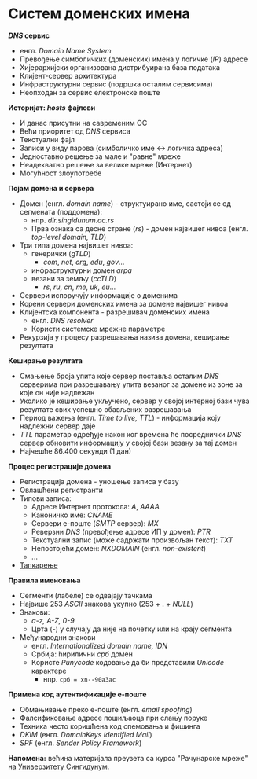 # Систем доменских имена

***DNS* сервис**

- енгл. *Domain Name System*
- Превођење симболичких (доменских) имена у логичке (*IP*) адресе
- Хијерархијски организована дистрибуирана база података
- Клијент-сервер архитектура
- Инфраструктурни сервис (подршка осталим сервисима)
- Неопходан за сервис електронске поште

**Историјат: *hosts* фајлови**

- И данас присутни на савременим ОС
- Већи приоритет од *DNS* сервиса
- Текстуални фајл
- Записи у виду парова (симболичко име <-> логичка адреса)
- Једноставно решење за мале и "равне" мреже
- Неадекватно решење за велике мреже (Интернет)
- Могућност злоупотребе

**Појам домена и сервера**

- Домен (енгл. *domain name*) - структуирано име, састоји се од сегмената (поддомена):
	- нпр. *dir.singidunum.ac.rs*
	- Прва ознака са десне стране (*rs*) - домен највишег нивоа (енгл. *top-level domain, TLD*)
- Три типа домена највишег нивоа:
	- генерички (*gTLD*)
		- *com*, *net*, *org*, *edu*, *gov*...
	- инфраструктурни домен *arpa*
	- везани за земљу (*ccTLD*)
		- *rs*, *ru*, *cn*, *me*, *uk*, *eu*...
- Сервери испоручују информације о доменима
- Корени сервери доменских имена за домене највишег нивоа
- Клијентска компонента - разрешивач доменских имена
	- енгл. *DNS resolver*
	- Користи системске мрежне параметре
- Рекурзија у процесу разрешавања назива домена, кеширање резултата

**Кеширање резултата**

- Смањење броја упита које сервер поставља осталим *DNS* серверима при разрешавању упита везаног за домене из зоне за које он није надлежан
- Уколико је кеширање укључено, сервер у својој интерној бази чува резултате свих успешно обављених разрешавања
- Период важења (енгл. *Time to live, TTL*) - информација коју надлежни сервер даје
- *TTL* параметар одређује након ког времена ће посреднички *DNS* сервер обновити информацију у својој бази везану за тај домен
- Најчешће 86.400 секунди (1 дан)

**Процес регистрације домена**

- Регистрација домена - уношење записа у базу
- Овлашћени регистранти
- Типови записа:
	- Адресе Интернет протокола: *A*, *AAAA*
	- Каноничко име: *CNAME*
	- Сервери е-поште (*SMTP* сервер): *MX*
	- Реверзни *DNS* (превођење адресе ИП у домен): *PTR*
	- Текстуални запис (може садржати произвољан текст): *TXT*
	- Непостојећи домен: *NXDOMAIN* (енгл. *non-existent*)
	- ...
- [Тапкарење](https://en.wikipedia.org/wiki/List_of_most_expensive_domain_names)

**Правила именовања**

- Сегменти (лабеле) се одвајају тачкама
- Највише 253 *ASCII* знакова укупно (253 + . + *NULL*)
- Знакови:
	- *a-z, A-Z, 0-9*
	- Црта (*-*) у случају да није на почетку или на крају сегмента
- Међународни знакови
	- енгл. *Internationalized domain name, IDN*
	- Србија: ћирилични *срб* домен 
	- Користе *Punycode* кодовање да би представили *Unicode* карактере
		- нпр. `срб = xn--90a3ac`

**Примена код аутентификације е-поште**

- Обмањивање преко е-поште (енгл. *email spoofing*)
- Фалсификовање адресе пошиљаоца при слању поруке
- Техника често коришћена код спемовања и фишинга
- *DKIM* (енгл. *DomainKeys Identified Mail*)
- *SPF* (енгл. *Sender Policy Framework*)

**Напомена:** већина материјала преузета са курса "Рачунарске мреже" на [Универзитету Сингидунум](https://singidunum.ac.rs).
